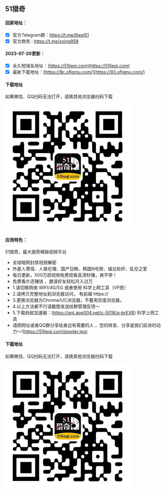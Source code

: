 ## 51猎奇

#### 回家地址：
- [x] 官方Telegram群：https://t.me/llieqi51
- [x] 官方商务 : https://t.me/xxing958
#### 2023-07-20更新：
- [x] 永久短域名地址：[https://51lieqi.com](https://51lieqi.com)
- [x] 最新下载地址：[https://8c.oflgmu.com/](https://93.oflgmu.com/)
#### 下载地址

如果微信、QQ扫码无法打开，请换其他浏览器扫码下载

![51猎奇下载二维码](code.jpg)
#### 应用特色：
51猎奇，最大猎奇稀缺视频平台
- 全球暗网封禁视频解密
- 外星人寄宿、人兽伦理、国产日韩、韩国N号房、缅北轮奸、乱伦之爱
- 每日更新，500万部视频免费观看高清秒播，爽不停！
- 免费看片还赚钱 ，邀请好友轻松月入过万
- 1.请切换网络 WIFI/4G/5G 或者使用 科学上网工具（VP恩）
- 2.请拷贝完整地址到浏览器访问， 有前缀 https://
- 3.更换浏览器为Chrome/UC浏览器，不要用百度浏览器。
- 4.以上方法都不行请截图发送给群管理反馈～
- 5.下载蚂蚁加速器：(https://ant.app004.net/c-5016/a-brEXR) 科学上网工具
- 请把网址或者QQ群分享给身边有需要的人 ，您的转发、分享是我们前进的动力～![https://51lieqi.com](poster.jpg)
#### 下载地址

如果微信、QQ扫码无法打开，请换其他浏览器扫码下载

![51猎奇下载二维码](code.jpg)
